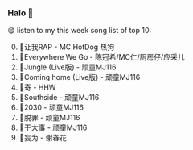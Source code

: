 

### Halo 👋

😄 listen to my this week song list of top 10:

0. 🌈让我RAP - MC HotDog 热狗
1. 🌈Everywhere We Go - 陈冠希/MC仁/厨房仔/应采儿
2. 🌈Jungle (Live版) - 顽童MJ116
3. 🌈Coming home (Live版) - 顽童MJ116
4. 🌈寄 - HHW
5. 🌈Southside - 顽童MJ116
6. 🌈2030 - 顽童MJ116
7. 🌈脱罪 - 顽童MJ116
8. 🌈干大事 - 顽童MJ116
9. 🌈妄为 - 谢春花


